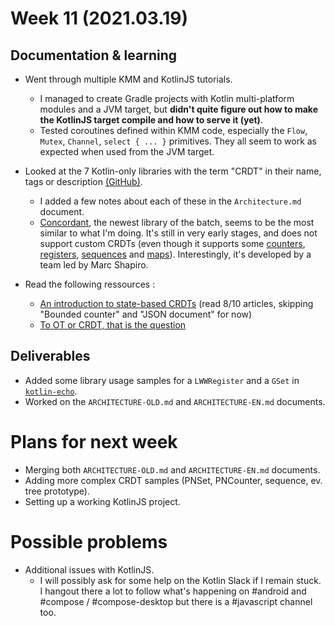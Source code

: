 # Week 11 (2021.03.19)

## Documentation & learning

+ Went through multiple KMM and KotlinJS tutorials.
    - I managed to create Gradle projects with Kotlin multi-platform modules and a JVM target, but **didn't quite figure out how to make the KotlinJS target compile and how to serve it (yet)**.
    - Tested coroutines defined within KMM code, especially the `Flow`, `Mutex`, `Channel`, `select { ... }` primitives. They all seem to work as expected when used from the JVM target.

+ Looked at the 7 Kotlin-only libraries with the term "CRDT" in their name, tags or description [(GitHub)](https://github.com/search?l=Kotlin&q=crdt&type=Repositories).
    - I added a few notes about each of these in the `Architecture.md` document.
    - [Concordant](https://github.com/concordant/c-crdtlib), the newest library of the batch, seems to be the most similar to what I'm doing. It's still in very early stages, and does not support custom CRDTs (even though it supports some [counters](https://github.com/concordant/c-crdtlib#counters), [registers](https://github.com/concordant/c-crdtlib#registers), [sequences](https://github.com/concordant/c-crdtlib#collections) and [maps](https://github.com/concordant/c-crdtlib#maps)). Interestingly, it's developed by a team led by Marc Shapiro.

+ Read the following ressources :
    - [An introduction to state-based CRDTs](https://bartoszsypytkowski.com/the-state-of-a-state-based-crdts/) (read 8/10 articles, skipping "Bounded counter" and "JSON document" for now)
    - [To OT or CRDT, that is the question](https://www.tiny.cloud/blog/real-time-collaboration-ot-vs-crdt/)

## Deliverables

+ Added some library usage samples for a `LWWRegister` and a `GSet` in [`kotlin-echo`](https://github.com/markdown-party/kotlin-echo/tree/main/src/test/kotlin/markdown/echo/demo).
+ Worked on the `ARCHITECTURE-OLD.md` and `ARCHITECTURE-EN.md` documents.

# Plans for next week

+ Merging both `ARCHITECTURE-OLD.md` and `ARCHITECTURE-EN.md` documents.
+ Adding more complex CRDT samples (PNSet, PNCounter, sequence, ev. tree prototype).
+ Setting up a working KotlinJS project.

# Possible problems

+ Additional issues with KotlinJS.
	- I will possibly ask for some help on the Kotlin Slack if I remain stuck. I hangout there a lot to follow what's happening on #android and #compose / #compose-desktop but there is a #javascript channel too.
